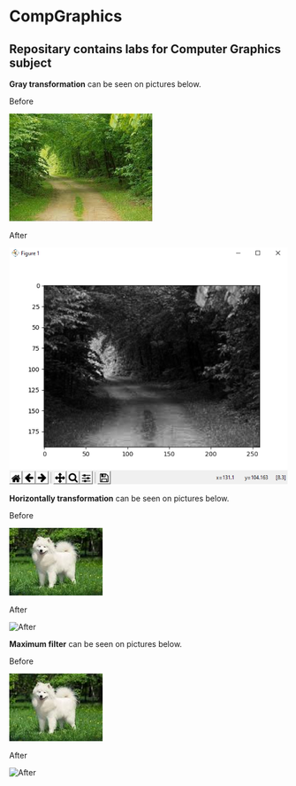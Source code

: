# CompGraphics

## Repositary contains labs for Computer Graphics subject

**Gray transformation** can be seen on pictures below.

Before


![Before](image.jpg)


After


![After](AfterGrayTransformation.png)


**Horizontally transformation** can be seen on pictures below.

Before


![Before](dog.jpg)


After


![After](horizontally_transformed_dog.png)

**Maximum filter** can be seen on pictures below.

Before


![Before](dog.jpg)


After


![After](maximum_filtered_dog.png)

